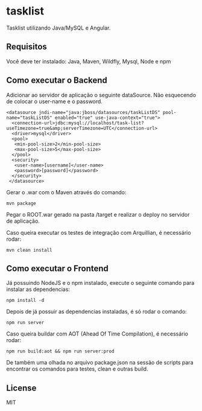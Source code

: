 # tasklist

Tasklist utilizando Java/MySQL e Angular.

## Requisitos

Você deve ter instalado: Java, Maven, Wildfly, Mysql, Node e npm

## Como executar o Backend

Adicionar ao servidor de aplicação o seguinte dataSource. Não esquecendo de colocar o user-name e o password.

```
<datasource jndi-name="java:jboss/datasources/taskListDS" pool-name="taskListDS" enabled="true" use-java-context="true">
  <connection-url>jdbc:mysql://localhost/task-list?useTimezone=true&amp;serverTimezone=UTC</connection-url>
  <driver>mysql</driver>
  <pool>
   <min-pool-size>2</min-pool-size>
   <max-pool-size>5</max-pool-size>
  </pool>
  <security>
   <user-name>[username]</user-name>
   <password>[password]</password>
  </security>
 </datasource>
```

Gerar o .war com o Maven através do comando:

```
mvn package
```

Pegar o ROOT.war gerado na pasta /target e realizar o deploy no servidor de aplicação.

Caso queira executar os testes de integração com Arquillian, é necessário rodar:

```
mvn clean install
```

## Como executar o Frontend

Já possuindo NodeJS e o npm instalado, execute o seguinte comando para instalar as dependencias:

```
npm install -d
```

Depois de já possuir as dependencias instaladas, é só rodar o comando:

```
npm run server
```

Caso queira buildar com AOT (Ahead Of Time Compilation), é necessário rodar:

```
npm run build:aot && npm run server:prod
```

De também uma olhada no arquivo package.json na sessão de scripts para encontrar os comandos para testes, clean e outras build.

## License
MIT
